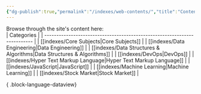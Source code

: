```yaml
---
{"dg-publish":true,"permalink":"/indexes/web-contents/","title":"Contents","dgShowLocalGraph":true,"dgEnableSearch":true}
---
```


Browse through the site's content here:
<br>
| Categories                                                                |
| ------------------------------------------------------------------------- |
| [[indexes/Core Subjects\|Core Subjects]]                               |
| [[indexes/Data Engineering\|Data Engineering]]                         |
| [[indexes/Data Structures & Algorithms\|Data Structures & Algorithms]] |
| [[indexes/DevOps\|DevOps]]                                             |
| [[indexes/Hyper Text Markup Language\|Hyper Text Markup Language]]     |
| [[indexes/JavaScript\|JavaScript]]                                     |
| [[indexes/Machine Learning\|Machine Learning]]                         |
| [[indexes/Stock Market\|Stock Market]]                                 |

{ .block-language-dataview}
